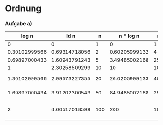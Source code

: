 # Ordnung

### Aufgabe a)

| log n         | ld n          | n   | n * log n     | n^2   | n^3     | 2^n              | 3^n             | n!                |
|---------------|---------------|-----|---------------|-------|---------|------------------|-----------------|-------------------|
| 0             | 0             | 1   | 0             | 1     | 1       | 2                | 3               | 1                 |
| 0.30102999566 | 0.69314718056 | 2   | 0.60205999132 | 4     | 8       | 4                | 9               | 2                 |
| 0.69897000433 | 1.60943791243 | 5   | 3.49485002168 | 25    | 125     | 32               | 243             | 120               |
| 1             | 2.30258509299 | 10  | 10            | 100   | 1000    | 1024             | 59049           | 3628800           |
| 1.30102999566 | 2.99573227355 | 20  | 26.0205999133 | 400   | 8000    | 1048576          | 3.48678 × 10^9  | 2.43290 × 10^18   |
| 1.69897000434 | 3.91202300543 | 50  | 84.9485002168 | 2500  | 125000  | 1.12589 × 10^15  | 7.17897 × 10^23 | 3.04140 × 10^64   |
| 2             | 4.60517018599 | 100 | 200           | 10000 | 1000000 | 1.26765 × 10^30  | 5.15377 × 10^47 | 9.33262 × 10^157  |
